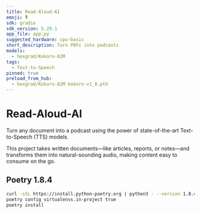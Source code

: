 ```yaml
---
title: Read-Aloud-AI
emoji: 🎙️️
sdk: gradio
sdk_version: 5.29.1
app_file: app.py
suggested_hardware: cpu-basic
short_description: Turn PDFs into podcasts
models:
  - hexgrad/Kokoro-82M
tags:
  - Text-to-Speech
pinned: true
preload_from_hub:
  - hexgrad/Kokoro-82M kokoro-v1_0.pth
---
```


# Read-Aloud-AI

Turn any document into a podcast using the power of state-of-the-art Text-to-Speech (TTS) models.

This project takes written documents—like articles, reports, or notes—and transforms them into natural-sounding audio, making content easy to consume on the go.

## Poetry 1.8.4

```bash
curl -sSL https://install.python-poetry.org | python3 - --version 1.8.4
poetry config virtualenvs.in-project true
poetry install
```
